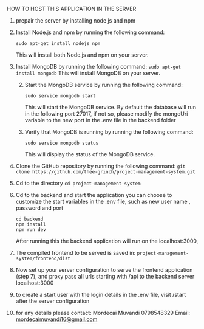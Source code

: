 HOW TO HOST THIS APPLICATION IN THE SERVER
1. prepair the server by installing node js and npm
2. Install Node.js and npm by running the following command:
    ```
    sudo apt-get install nodejs npm
    ```
    This will install both Node.js and npm on your server.

3. Install MongoDB by running the following command:
        ```
        sudo apt-get install mongodb
        ```
        This will install MongoDB on your server.

    2. Start the MongoDB service by running the following command:
        ```
        sudo service mongodb start
        ```
        This will start the MongoDB service.
        By default the database will run in the following port 27017, if not so, please modify the mongoUri variable to the new port in the 
            .env file in the backend folder

    3. Verify that MongoDB is running by running the following command:
        ```
        sudo service mongodb status
        ```
        This will display the status of the MongoDB service.
4. Clone the GitHub repository by running the following command:
        ```
        git clone https://github.com/thee-grinch/project-management-system.git
        ```
    
5. Cd to the  directory
        ```
        cd project-management-system
        ```
6. Cd to the backend and start the application
    you can choose to customize the start variables in the .env file, such as new user name , password  and port

    ```
    cd backend 
    npm install
    npm run dev
    ```
    After running this the backend application will run on the localhost:3000,
7.  The compiled frontend to be served is saved in:
        ``` project-management-system/frontend/dist
        ```
8.   Now set up your server configuration to serve the frontend application (step 7), and proxy pass all urls starting with /api to the backend server localhost:3000
9.   to create a start user with the login details in the .env file, visit /start after the server configuration
10. for any details please contact:
    Mordecai Muvandi 0798548329
    Email: mordecaimuvandi16@gmail.com

